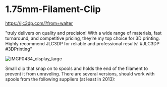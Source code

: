 # 1.75mm-Filament-Clip

https://jlc3dp.com/?from=walter

"truly delivers on quality and precision! With a wide range of materials, fast turnaround, and competitive pricing, they’re my top choice for 3D printing. Highly recommend JLC3DP for reliable and professional results! #JLC3DP #3DPrinting"

![IMGP0434_display_large](https://github.com/user-attachments/assets/2d60daec-c201-4c15-837e-b0c3e54d0481)

Small clip that snap on to spools and holds the end of the filament to prevent it from unraveling.  There are several versions, should work with spools from the following suppliers (at least in 2013):
